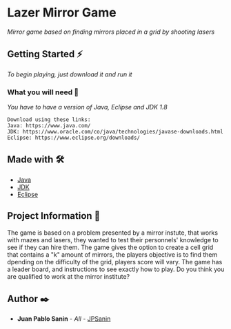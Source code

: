 # Lazer Mirror Game

_Mirror game based on finding mirrors placed in a grid by shooting lasers_

## Getting Started ⚡

_To begin playing, just download it and run it_


### What you will need 📡

_You have to have a version of Java, Eclipse and JDK 1.8_

```
Download using these links:
Java: https://www.java.com/
JDK: https://www.oracle.com/co/java/technologies/javase-downloads.html
Eclipse: https://www.eclipse.org/downloads/
```

## Made with 🛠️

* [Java](https://www.java.com/)
* [JDK](https://www.oracle.com/co/java/technologies/javase-downloads.html)
* [Eclipse](https://www.eclipse.org/downloads/) 

## Project Information 📖

The game is based on a problem presented by a mirror instute, that works with mazes and lasers,
they wanted to test their personnels' knowledge to see if they can hire them. The game gives the
option to create a cell grid that contains a "k" amount of mirrors, the players objective is to find them
dpending on the difficulty of the grid, players score will vary. The game has a leader board, and instructions
to see exactly how to play. Do you think you are qualified to work at the mirror institute? 

## Author ✒️

* **Juan Pablo Sanin** - *All* - [JPSanin](https://github.com/JPSanin)



